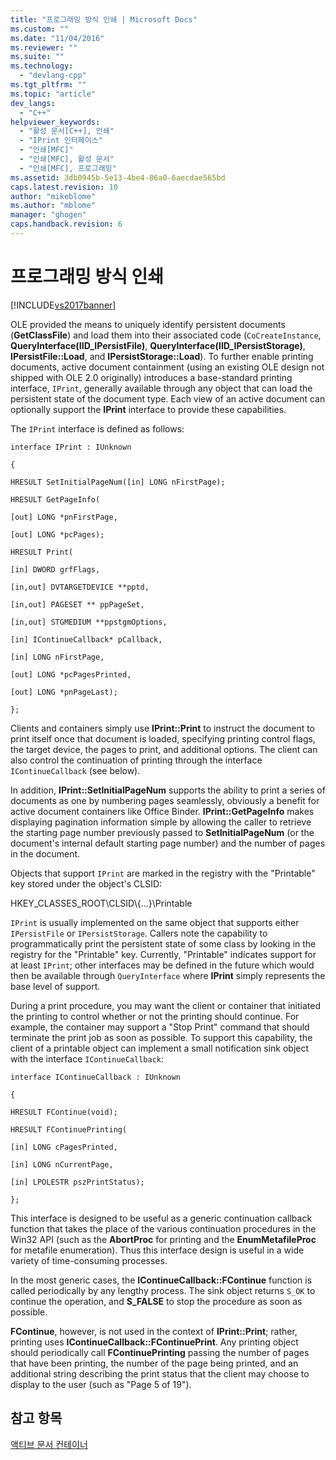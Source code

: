 ```yaml
---
title: "프로그래밍 방식 인쇄 | Microsoft Docs"
ms.custom: ""
ms.date: "11/04/2016"
ms.reviewer: ""
ms.suite: ""
ms.technology: 
  - "devlang-cpp"
ms.tgt_pltfrm: ""
ms.topic: "article"
dev_langs: 
  - "C++"
helpviewer_keywords: 
  - "활성 문서[C++], 인쇄"
  - "IPrint 인터페이스"
  - "인쇄[MFC]"
  - "인쇄[MFC], 활성 문서"
  - "인쇄[MFC], 프로그래밍"
ms.assetid: 3db0945b-5e13-4be4-86a0-6aecdae565bd
caps.latest.revision: 10
author: "mikeblome"
ms.author: "mblome"
manager: "ghogen"
caps.handback.revision: 6
---
```

# 프로그래밍 방식 인쇄
[!INCLUDE[vs2017banner](../assembler/inline/includes/vs2017banner.md)]

OLE provided the means to uniquely identify persistent documents \(**GetClassFile**\) and load them into their associated code \(`CoCreateInstance`, **QueryInterface\(IID\_IPersistFile\)**, **QueryInterface\(IID\_IPersistStorage\)**, **IPersistFile::Load**, and **IPersistStorage::Load**\).  To further enable printing documents, active document containment \(using an existing OLE design not shipped with OLE 2.0 originally\) introduces a base\-standard printing interface, `IPrint`, generally available through any object that can load the persistent state of the document type.  Each view of an active document can optionally support the **IPrint** interface to provide these capabilities.  
  
 The `IPrint` interface is defined as follows:  
  
 `interface IPrint : IUnknown`  
  
 `{`  
  
 `HRESULT SetInitialPageNum([in] LONG nFirstPage);`  
  
 `HRESULT GetPageInfo(`  
  
 `[out] LONG *pnFirstPage,`  
  
 `[out] LONG *pcPages);`  
  
 `HRESULT Print(`  
  
 `[in] DWORD grfFlags,`  
  
 `[in,out] DVTARGETDEVICE **pptd,`  
  
 `[in,out] PAGESET ** ppPageSet,`  
  
 `[in,out] STGMEDIUM **ppstgmOptions,`  
  
 `[in] IContinueCallback* pCallback,`  
  
 `[in] LONG nFirstPage,`  
  
 `[out] LONG *pcPagesPrinted,`  
  
 `[out] LONG *pnPageLast);`  
  
 `};`  
  
 Clients and containers simply use **IPrint::Print** to instruct the document to print itself once that document is loaded, specifying printing control flags, the target device, the pages to print, and additional options.  The client can also control the continuation of printing through the interface `IContinueCallback` \(see below\).  
  
 In addition, **IPrint::SetInitialPageNum** supports the ability to print a series of documents as one by numbering pages seamlessly, obviously a benefit for active document containers like Office Binder.  **IPrint::GetPageInfo** makes displaying pagination information simple by allowing the caller to retrieve the starting page number previously passed to **SetInitialPageNum** \(or the document's internal default starting page number\) and the number of pages in the document.  
  
 Objects that support `IPrint` are marked in the registry with the "Printable" key stored under the object's CLSID:  
  
 HKEY\_CLASSES\_ROOT\\CLSID\\{...}\\Printable  
  
 `IPrint` is usually implemented on the same object that supports either `IPersistFile` or `IPersistStorage`.  Callers note the capability to programmatically print the persistent state of some class by looking in the registry for the "Printable" key.  Currently, "Printable" indicates support for at least `IPrint`; other interfaces may be defined in the future which would then be available through `QueryInterface` where **IPrint** simply represents the base level of support.  
  
 During a print procedure, you may want the client or container that initiated the printing to control whether or not the printing should continue.  For example, the container may support a "Stop Print" command that should terminate the print job as soon as possible.  To support this capability, the client of a printable object can implement a small notification sink object with the interface `IContinueCallback`:  
  
 `interface IContinueCallback : IUnknown`  
  
 `{`  
  
 `HRESULT FContinue(void);`  
  
 `HRESULT FContinuePrinting(`  
  
 `[in] LONG cPagesPrinted,`  
  
 `[in] LONG nCurrentPage,`  
  
 `[in] LPOLESTR pszPrintStatus);`  
  
 `};`  
  
 This interface is designed to be useful as a generic continuation callback function that takes the place of the various continuation procedures in the Win32 API \(such as the **AbortProc** for printing and the **EnumMetafileProc** for metafile enumeration\).  Thus this interface design is useful in a wide variety of time\-consuming processes.  
  
 In the most generic cases, the **IContinueCallback::FContinue** function is called periodically by any lengthy process.  The sink object returns `S_OK` to continue the operation, and **S\_FALSE** to stop the procedure as soon as possible.  
  
 **FContinue**, however, is not used in the context of **IPrint::Print**; rather, printing uses **IContinueCallback::FContinuePrint**.  Any printing object should periodically call **FContinuePrinting** passing the number of pages that have been printing, the number of the page being printed, and an additional string describing the print status that the client may choose to display to the user \(such as "Page 5 of 19"\).  
  
## 참고 항목  
 [액티브 문서 컨테이너](../mfc/active-document-containers.md)